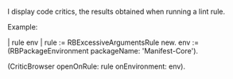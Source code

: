 I display code critics, the results obtained when running a lint rule.Example: | rule env |rule :=  RBExcessiveArgumentsRule new.env := (RBPackageEnvironment packageName: 'Manifest-Core').(CriticBrowser openOnRule: rule onEnvironment: env).